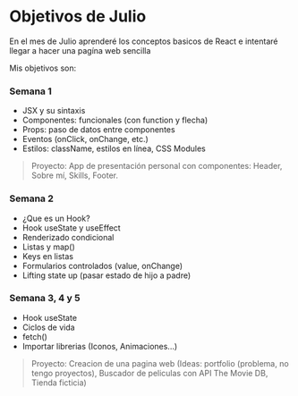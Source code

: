 # Objetivos de Julio

En el mes de Julio aprenderé los conceptos basicos de React e intentaré llegar a hacer una pagína web sencilla

Mis objetivos son:

### Semana 1
- JSX y su sintaxis
- Componentes: funcionales (con function y flecha)
- Props: paso de datos entre componentes
- Eventos (onClick, onChange, etc.)
- Estilos: className, estilos en línea, CSS Modules

>Proyecto: App de presentación personal con componentes: Header, Sobre mí, Skills, Footer.

### Semana 2
- ¿Que es un Hook?
- Hook useState y useEffect
- Renderizado condicional
- Listas y map()
- Keys en listas
- Formularios controlados (value, onChange)
- Lifting state up (pasar estado de hijo a padre)

### Semana 3, 4 y 5
- Hook useState
- Ciclos de vida
- fetch()
- Importar librerias (Iconos, Animaciones...)

> Proyecto: Creacion de una pagina web (Ideas: portfolio (problema, no tengo proyectos), Buscador de peliculas con API The Movie DB, Tienda ficticia)